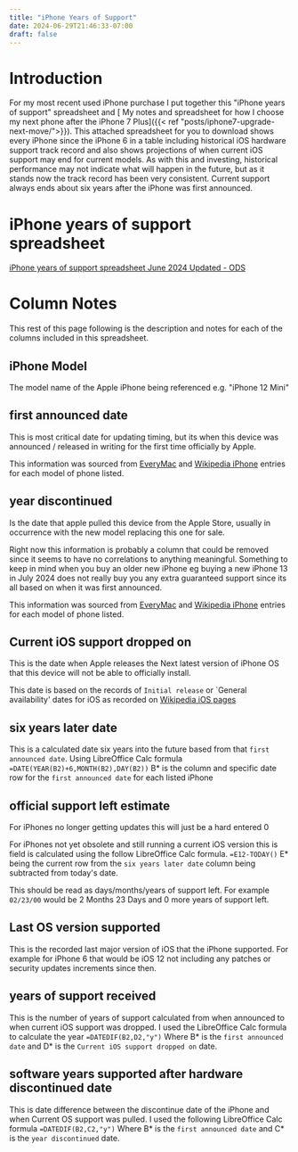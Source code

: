 ```yaml
---
title: "iPhone Years of Support"
date: 2024-06-29T21:46:33-07:00
draft: false
---
```


# Introduction

For my most recent used iPhone purchase I put together this "iPhone years of support" spreadsheet and [ My notes and spreadsheet for how I choose my next phone after the iPhone 7 Plus]({{< ref "posts/iphone7-upgrade-next-move/">}}).  This attached spreadsheet for you to download shows every iPhone since the iPhone 6 in a table including historical iOS hardware support track record and also shows projections of when current iOS support may end for current models. As with this and investing, historical performance may not indicate what will happen in the future, but as it stands now the track record has been very consistent. Current support always ends about six years after the iPhone was first announced.


# iPhone years of support spreadsheet
[iPhone years of support spreadsheet June 2024 Updated - ODS](iPhone%20Years%20of%20Support.ods)

# Column Notes
This rest of this page following is the description and notes for each of the columns included in this spreadsheet. 

## iPhone Model 
The model name of the Apple iPhone being referenced e.g. "iPhone 12 Mini"


## first announced date
This is most critical date for updating timing, but its when this device was announced / released in writing for the first time officially by Apple.

This information was sourced from [EveryMac](https://everymac.com/systems/apple/iphone/index-iphone-specs.html) and [Wikipedia iPhone](https://en.wikipedia.org/wiki/IPhone) entries for each model of phone listed.


## year discontinued 
Is the date that apple pulled this device from the Apple Store, usually in occurrence with the new model replacing this one for sale.

Right now this information is probably a column that could be removed since it seems to have no correlations to anything meaningful. Something to keep in mind when you buy an older new iPhone eg buying a new iPhone 13 in July 2024 does not really buy you any extra guaranteed support since its all based on when it was first announced.

This information was sourced from [EveryMac](https://everymac.com/systems/apple/iphone/index-iphone-specs.html) and [Wikipedia iPhone](https://en.wikipedia.org/wiki/IPhone) entries for each model of phone listed.


##  Current iOS support dropped on
This is the date when Apple releases the Next latest version of iPhone OS that this device will not be able to officially install. 

This date is based on the records of `Initial release` or `General availability' dates for iOS as recorded on [Wikipedia iOS pages](https://en.wikipedia.org/wiki/IOS) 


## six years later date
This is a calculated date six years into the future based from that `first announced date`. Using LibreOffice Calc formula `=DATE(YEAR(B2)+6,MONTH(B2),DAY(B2))`  B* is the column and specific date row for the `first announced date` for each listed iPhone


## official support left estimate
For iPhones no longer getting updates this will just be a hard entered 0

For iPhones not yet obsolete and still running a current iOS version this is field is calculated using the follow LibreOffice Calc formula. `=E12-TODAY()` E* being the current row from the `six years later date` column being subtracted from today's date.

This should be read as days/months/years of support left. For example `02/23/00` would be 2 Months 23 Days and 0 more years of support left.

## Last OS version supported
This is the recorded last major version of iOS that the iPhone supported. For example for iPhone 6 that would be iOS 12 not including any patches or security updates increments since then.

## years of support received
This is the number of years of support calculated from when announced to when current iOS support was dropped. I used the LibreOffice Calc formula to calculate the year `=DATEDIF(B2,D2,"y")` Where B* is the `first announced date` and D* is the `Current iOS support dropped on` date.

## software years supported after hardware discontinued date
This is date difference between the discontinue date of the iPhone and when Current OS support was pulled. I used the following LibreOffice Calc formula `=DATEDIF(B2,C2,"y")`  Where B* is the `first announced date` and C* is the `year discontinued` date.